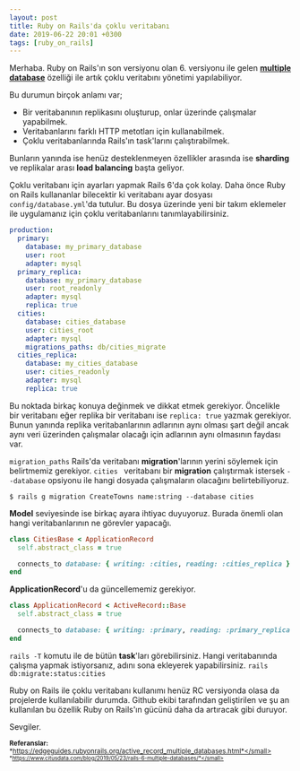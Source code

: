 ```yaml
---
layout: post
title: Ruby on Rails'da çoklu veritabanı
date: 2019-06-22 20:01 +0300
tags: [ruby_on_rails]
---
```


Merhaba. Ruby on Rails'ın son versiyonu olan 6. versiyonu ile gelen [**multiple database**](https://edgeguides.rubyonrails.org/active_record_multiple_databases.html) özelliği ile artık çoklu veritabını yönetimi yapılabiliyor.

Bu durumun birçok anlamı var;

- Bir veritabanının replikasını oluşturup, onlar üzerinde çalışmalar yapabilmek.
- Veritabanlarını farklı HTTP metotları için kullanabilmek.
- Çoklu veritabanlarında Rails'ın task'larını çalıştırabilmek.

Bunların yanında ise henüz desteklenmeyen özellikler arasında ise **sharding** ve replikalar arası **load balancing** başta geliyor.

Çoklu veritabanı için ayarları yapmak Rails 6'da çok kolay. Daha önce Ruby on Rails kullananlar bilecektir ki veritabanı ayar dosyası `config/database.yml`'da tutulur. Bu dosya üzerinde yeni bir takım eklemeler ile uygulamanız için çoklu veritabanlarını tanımlayabilirsiniz.

```yml
production:
  primary:
    database: my_primary_database
    user: root
    adapter: mysql
  primary_replica:
    database: my_primary_database
    user: root_readonly
    adapter: mysql
    replica: true
  cities:
    database: cities_database
    user: cities_root
    adapter: mysql
    migrations_paths: db/cities_migrate
  cities_replica:
    database: my_cities_database
    user: cities_readonly
    adapter: mysql
    replica: true
```

Bu noktada birkaç konuya değinmek ve dikkat etmek gerekiyor. Öncelikle bir veritabanı eğer replika bir veritabanı ise `replica: true` yazmak gerekiyor. Bunun yanında replika veritabanlarının adlarının aynı olması şart değil ancak aynı veri üzerinden çalışmalar olacağı için adlarının aynı olmasının faydası var.

`migration_paths` Rails'da veritabanı **migration**'larının yerini söylemek için belirtmemiz gerekiyor. `cities ` veritabanı bir
**migration** çalıştırmak istersek ``--database`` opsiyonu ile hangi dosyada çalışmaların olacağını belirtebiliyoruz.

`
$ rails g migration CreateTowns name:string --database cities
`

**Model** seviyesinde ise birkaç ayara ihtiyac duyuyoruz. Burada önemli olan hangi veritabanlarının ne görevler yapacağı.

```ruby
class CitiesBase < ApplicationRecord
  self.abstract_class = true

  connects_to database: { writing: :cities, reading: :cities_replica }
end
```


**ApplicationRecord**'u da güncellememiz gerekiyor.

```ruby
class ApplicationRecord < ActiveRecord::Base
  self.abstract_class = true

  connects_to database: { writing: :primary, reading: :primary_replica }
end
```

`rails -T` komutu ile de bütün **task**'ları görebilirsiniz. Hangi veritabanında çalışma yapmak istiyorsanız, adını sona ekleyerek yapabilirsiniz. `rails db:migrate:status:cities`

Ruby on Rails ile çoklu veritabanı kullanımı henüz RC versiyonda olasa da projelerde kullanılabilir durumda. Github ekibi tarafından geliştirilen ve şu an kullanılan bu özellik Ruby on Rails'ın gücünü daha da artıracak gibi duruyor.


Sevgiler.


<small>**Referanslar:**</small>
<br/>
<small>*https://edgeguides.rubyonrails.org/active_record_multiple_databases.html*</small>
<small>*https://www.citusdata.com/blog/2019/05/23/rails-6-multiple-databases/*</small>
